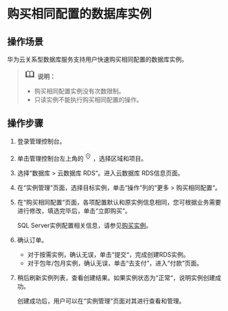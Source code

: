 # 购买相同配置的数据库实例<a name="rds_sqlserver_05_0055"></a>

## 操作场景<a name="section329943120322"></a>

华为云关系型数据库服务支持用户快速购买相同配置的数据库实例。

>![](public_sys-resources/icon-note.gif) **说明：**   
>-   购买相同配置实例没有次数限制。  
>-   只读实例不能执行购买相同配置的操作。  

## 操作步骤<a name="section544018412325"></a>

1.  登录管理控制台。
2.  单击管理控制台左上角的![](figures/Region灰色图标.png)，选择区域和项目。
3.  选择“数据库  \>  云数据库 RDS“。进入云数据库 RDS信息页面。
4.  在“实例管理”页面，选择目标实例，单击“操作“列的“更多  \>  购买相同配置“。
5.  在“购买相同配置“页面，各项配置默认和原实例信息相同，您可根据业务需要进行修改，填选完毕后，单击“立即购买“。

    SQL Server实例配置相关信息，请参见[购买实例](https://support.huaweicloud.com/qs-rds/rds_04_0061.html)。

6.  确认订单。
    -   对于按需实例，确认无误，单击“提交“，完成创建RDS实例。
    -   对于包年/包月实例，确认无误，单击“去支付”，进入“付款”页面。

7.  稍后刷新实例列表，查看创建结果。如果实例状态为“正常“，说明实例创建成功。

    创建成功后，用户可以在“实例管理“页面对其进行查看和管理。


